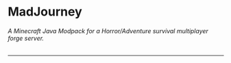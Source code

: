 # MadJourney
<h6>A Minecraft Java Modpack for a Horror/Adventure survival multiplayer forge server.</h6>
<hr>
